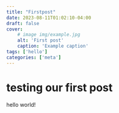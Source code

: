 ```yaml
---
title: "Firstpost"
date: 2023-08-11T01:02:10-04:00
draft: false
cover:
    # image img/example.jpg
    alt: 'First post'
    caption: 'Example caption'
tags: ['hello']
categories: ['meta']
---
```



# testing our first post

hello world!